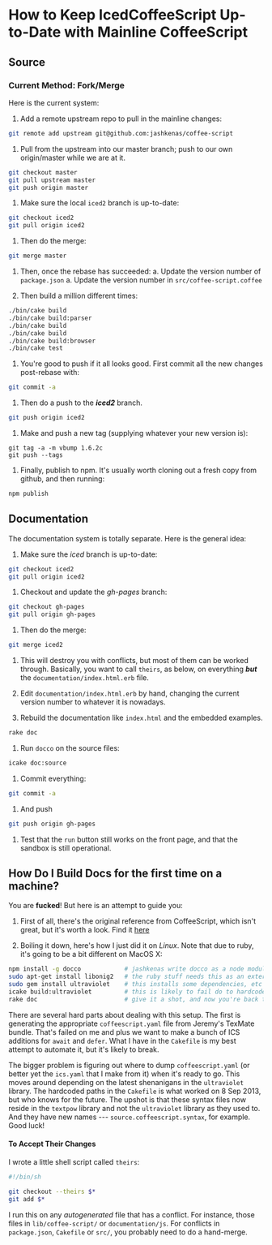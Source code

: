 # How to Keep IcedCoffeeScript Up-to-Date with Mainline CoffeeScript

## Source

### Current Method: Fork/Merge

Here is the current system:

1. Add a remote upstream repo to pull in the mainline changes:
```sh
git remote add upstream git@github.com:jashkenas/coffee-script
```

1. Pull from the upstream into our master branch; push to our own origin/master while we are at it.
```sh
git checkout master
git pull upstream master
git push origin master
```

1. Make sure the local `iced2` branch is up-to-date:
```sh
git checkout iced2
git pull origin iced2
```

1. Then do the merge:
```sh
git merge master
```

1. Then, once the rebase has succeeded:
     a. Update the version number of `package.json`
     a. Update the version number in `src/coffee-script.coffee`

1. Then build a million different times:
```sh
./bin/cake build
./bin/cake build:parser
./bin/cake build
./bin/cake build
./bin/cake build:browser
./bin/cake test
```

1. You're good to push if it all looks good. First commit all the new changes post-rebase with:
```sh
git commit -a
```

1. Then do a push to the *<b>iced2</b>* branch.
```sh
git push origin iced2
```

1. Make and push a new tag (supplying whatever your new version is):
```
git tag -a -m vbump 1.6.2c
git push --tags
```

1. Finally, publish to npm.  It's usually worth cloning out a fresh
copy from github, and then running:
```sh
npm publish
```

## Documentation

The documentation system is totally separate.  Here is the general idea:

1. Make sure the *iced* branch is up-to-date:
```sh
git checkout iced2
git pull origin iced2
```

1. Checkout and update the *gh-pages* branch:
```sh
git checkout gh-pages
git pull origin gh-pages
```

1. Then do the merge:
```sh
git merge iced2
```

1. This will destroy you with conflicts, but most of them can be worked
through.  Basically, you want to call `theirs`, as below, on everything
*<b>but</b>* the `documentation/index.html.erb` file.

1. Edit `documentation/index.html.erb` by hand, changing the current version
number to whatever it is nowadays.

1. Rebuild the documentation like `index.html` and the
embedded examples.
```sh
rake doc
```

1. Run `docco` on the source files:
```sh
icake doc:source
```

1. Commit everything:
```sh
git commit -a
```

1. And push
```sh
git push origin gh-pages
```

1. Test that the `run` button still works on the front page, and that the
sandbox is still operational.

## How Do I Build Docs for the first time on a machine?

You are **fucked**!  But here is an attempt to guide you:

1. First of all, there's the original reference from CoffeeScript, which isn't great, but it's worth a look.  Find it [here](https://github.com/jashkenas/coffee-script/wiki/%5BHowto%5D-Hacking-on-the-CoffeeScript-Compiler)

1. Boiling it down, here's how I just did it on *Linux*.  Note that due to
ruby, it's going to be a bit different on MacOS X:

```sh
npm install -g docco            # jashkenas write docco as a node module, this is easy enough
sudo apt-get install libonig2   # the ruby stuff needs this as an external lib dependency
sudo gem install ultraviolet    # this installs some dependencies, etc
icake build:ultraviolet         # this is likely to fail do to hardcoded paths and hacks
rake doc                        # give it a shot, and now you're back to where we were above
```

There are several hard parts about dealing with this setup.  The first is
generating the appropriate `coffeescript.yaml` file  from Jeremy's TexMate
bundle.  That's failed on me and plus we want to make a bunch of ICS additions
for `await` and `defer`. What I have in the `Cakefile` is my best attempt to
automate it, but it's likely to break.

The bigger problem is figuring out where to dump `coffeescript.yaml` (or
better yet the `ics.yaml` that I make from it) when it's ready to go. This
moves around depending on the latest shenanigans in the `ultraviolet` library.
The hardcoded paths in the `Cakefile` is what worked on 8 Sep 2013, but who
knows for the future.  The upshot is that these syntax files now reside in the
`textpow` library and not the `ultraviolet` library as they used to. And they
have new names --- `source.coffeescript.syntax`, for example.  Good luck!

#### To Accept Their Changes

I wrote a little shell script called `theirs`:

```bash
#!/bin/sh

git checkout --theirs $*
git add $* 
```

I run this on any *autogenerated* file that has a
conflict.  For instance, those files in `lib/coffee-script/` 
or `documentation/js`.  For conflicts in `package.json`, `Cakefile`
or `src/`, you probably need to do a hand-merge.


